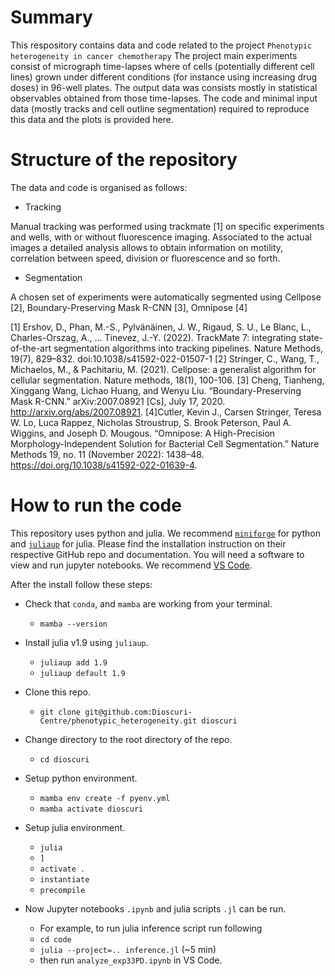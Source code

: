 # Summary

This respository contains data and code related to the project `Phenotypic heterogeneity in cancer chemotherapy`
The project main experiments consist of micrograph time-lapses where of cells (potentially different cell lines) grown under different conditions (for instance using increasing drug doses) in 96-well plates.
The output data was consists mostly in statistical observables obtained from those time-lapses. The code and minimal input data (mostly tracks and cell outline segmentation) required to reproduce this data and the plots is provided here.


# Structure of the repository
The data and code is organised as follows:

* Tracking

Manual tracking was performed using trackmate [1] on specific experiments and wells, with or without fluorescence imaging. Associated to the actual images a detailed analysis allows to obtain information on motility, correlation between speed, division or fluorescence and so forth.

* Segmentation

A chosen set of experiments were automatically segmented using Cellpose [2], Boundary-Preserving Mask R-CNN [3], Omnipose [4]



[1] Ershov, D., Phan, M.-S., Pylvänäinen, J. W., Rigaud, S. U., Le Blanc, L., Charles-Orszag, A., … Tinevez, J.-Y. (2022). TrackMate 7: integrating state-of-the-art segmentation algorithms into tracking pipelines. Nature Methods, 19(7), 829–832. doi:10.1038/s41592-022-01507-1
[2] Stringer, C., Wang, T., Michaelos, M., & Pachitariu, M. (2021). Cellpose: a generalist algorithm for cellular segmentation. Nature methods, 18(1), 100-106.
[3] Cheng, Tianheng, Xinggang Wang, Lichao Huang, and Wenyu Liu. “Boundary-Preserving Mask R-CNN.” arXiv:2007.08921 [Cs], July 17, 2020. http://arxiv.org/abs/2007.08921.
[4]Cutler, Kevin J., Carsen Stringer, Teresa W. Lo, Luca Rappez, Nicholas Stroustrup, S. Brook Peterson, Paul A. Wiggins, and Joseph D. Mougous. “Omnipose: A High-Precision Morphology-Independent Solution for Bacterial Cell Segmentation.” Nature Methods 19, no. 11 (November 2022): 1438–48. https://doi.org/10.1038/s41592-022-01639-4.

# How to run the code
This repository uses python and julia. We recommend [`miniforge`](https://github.com/conda-forge/miniforge) for python and [`juliaup`](https://github.com/JuliaLang/juliaup) for julia. Please find the installation instruction on their respective GitHub repo and documentation. You will need a software to view and run jupyter notebooks. We recommend [VS Code](https://code.visualstudio.com/docs/datascience/jupyter-notebooks).

After the install follow these steps:
- Check that `conda`, and `mamba` are working from your terminal.
  - `mamba --version`

- Install julia v1.9 using `juliaup`.
  - `juliaup add 1.9`
  - `juliaup default 1.9`

- Clone this repo.
  - `git clone git@github.com:Dioscuri-Centre/phenotypic_heterogeneity.git dioscuri`

- Change directory to the root directory of the repo.
  - `cd dioscuri`

- Setup python environment.
  - `mamba env create -f pyenv.yml`
  - `mamba activate dioscuri`

- Setup julia environment.
  - `julia`
  - `]`
  - `activate .`
  - `instantiate`
  - `precompile`

- Now Jupyter notebooks `.ipynb` and julia scripts `.jl` can be run.
  - For example, to run julia inference script run following
  - `cd code`
  - `julia --project=.. inference.jl` (~5 min)
  - then run `analyze_exp33PD.ipynb` in VS Code.